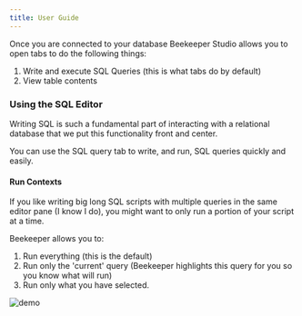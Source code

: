 ```yaml
---
title: User Guide
---
```


Once you are connected to your database Beekeeper Studio allows you to open tabs to do the following things:

1. Write and execute SQL Queries (this is what tabs do by default)
2. View table contents

### Using the SQL Editor

Writing SQL is such a fundamental part of interacting with a relational database that we put this functionality front and center.

You can use the SQL query tab to write, and run, SQL queries quickly and easily.

#### Run Contexts

If you like writing big long SQL scripts with multiple queries in the same editor pane (I know I do), you might want to only run a portion of your script at a time.

Beekeeper allows you to:

1. Run everything (this is the default)
2. Run only the 'current' query (Beekeeper highlights this query for you so you know what will run)
3. Run only what you have selected.

![demo](../assets/bks-editor-runs.gif)